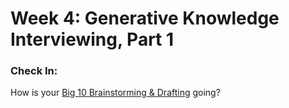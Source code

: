# Week 4: Generative Knowledge Interviewing, Part 1

### Check In:

How is your [Big 10 Brainstorming & Drafting](https://docs.google.com/document/d/1b8MuSpUsr5404lE0U8yuWgfBTDUGj9I5VJ7kxESujM8/edit?usp=sharing) going?
